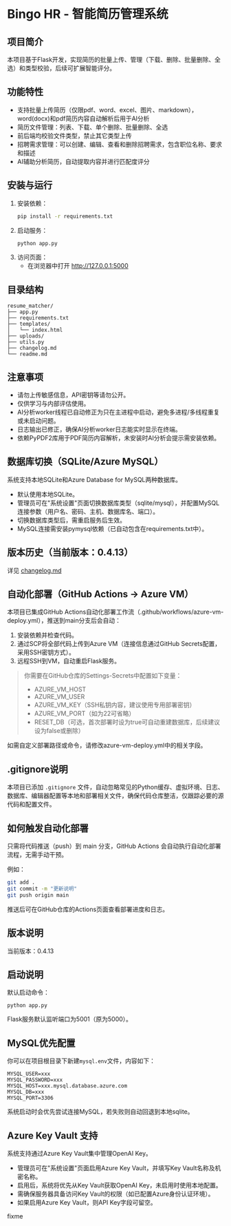 # Bingo HR - 智能简历管理系统

## 项目简介
本项目基于Flask开发，实现简历的批量上传、管理（下载、删除、批量删除、全选）和类型校验，后续可扩展智能评分。

## 功能特性
- 支持批量上传简历（仅限pdf、word、excel、图片、markdown），word(docx)和pdf简历内容自动解析后用于AI分析
- 简历文件管理：列表、下载、单个删除、批量删除、全选
- 前后端均校验文件类型，禁止其它类型上传
- 招聘需求管理：可以创建、编辑、查看和删除招聘需求，包含职位名称、要求和描述
- AI辅助分析简历，自动提取内容并进行匹配度评分

## 安装与运行
1. 安装依赖：
   ```bash
   pip install -r requirements.txt
   ```
2. 启动服务：
   ```bash
   python app.py
   ```
3. 访问页面：
   - 在浏览器中打开 http://127.0.0.1:5000

## 目录结构
```
resume_matcher/
├── app.py
├── requirements.txt
├── templates/
│   └── index.html
├── uploads/
├── utils.py
├── changelog.md
└── readme.md
```

## 注意事项
- 请勿上传敏感信息，API密钥等请勿公开。
- 仅供学习与内部评估使用。
- AI分析worker线程已自动修正为只在主进程中启动，避免多进程/多线程重复或未启动问题。
- 日志输出已修正，确保AI分析worker日志能实时显示在终端。
- 依赖PyPDF2库用于PDF简历内容解析，未安装时AI分析会提示需安装依赖。

## 数据库切换（SQLite/Azure MySQL）

系统支持本地SQLite和Azure Database for MySQL两种数据库。

- 默认使用本地SQLite。
- 管理员可在"系统设置"页面切换数据库类型（sqlite/mysql），并配置MySQL连接参数（用户名、密码、主机、数据库名、端口）。
- 切换数据库类型后，需重启服务后生效。
- MySQL连接需安装pymysql依赖（已自动包含在requirements.txt中）。

## 版本历史（当前版本：0.4.13）
详见 [changelog.md](./changelog.md)

## 自动化部署（GitHub Actions -> Azure VM）
本项目已集成GitHub Actions自动化部署工作流（.github/workflows/azure-vm-deploy.yml），推送到main分支后会自动：
1. 安装依赖并检查代码。
2. 通过SCP将全部代码上传到Azure VM（连接信息通过GitHub Secrets配置，采用SSH密钥方式）。
3. 远程SSH到VM，自动重启Flask服务。

> 你需要在GitHub仓库的Settings-Secrets中配置如下变量：
> - AZURE_VM_HOST
> - AZURE_VM_USER
> - AZURE_VM_KEY（SSH私钥内容，建议使用专用部署密钥）
> - AZURE_VM_PORT（如为22可省略）
> - RESET_DB（可选，首次部署时设为true可自动重建数据库，后续建议设为false或删除）

如需自定义部署路径或命令，请修改azure-vm-deploy.yml中的相关字段。

## .gitignore说明
本项目已添加 `.gitignore` 文件，自动忽略常见的Python缓存、虚拟环境、日志、数据库、编辑器配置等本地和部署相关文件，确保代码仓库整洁，仅跟踪必要的源代码和配置文件。

## 如何触发自动化部署
只需将代码推送（push）到 main 分支，GitHub Actions 会自动执行自动化部署流程，无需手动干预。

例如：
```bash
git add .
git commit -m "更新说明"
git push origin main
```
推送后可在GitHub仓库的Actions页面查看部署进度和日志。 

## 版本说明

当前版本：0.4.13

## 启动说明

默认启动命令：

```
python app.py
```

Flask服务默认监听端口为5001（原为5000）。

## MySQL优先配置

你可以在项目根目录下新建`mysql.env`文件，内容如下：

```
MYSQL_USER=xxx
MYSQL_PASSWORD=xxx
MYSQL_HOST=xxx.mysql.database.azure.com
MYSQL_DB=xxx
MYSQL_PORT=3306
```

系统启动时会优先尝试连接MySQL，若失败则自动回退到本地sqlite。

## Azure Key Vault 支持

系统支持通过Azure Key Vault集中管理OpenAI Key。
- 管理员可在"系统设置"页面启用Azure Key Vault，并填写Key Vault名称及机密名称。
- 启用后，系统将优先从Key Vault获取OpenAI Key，未启用时使用本地配置。
- 需确保服务器具备访问Key Vault的权限（如已配置Azure身份认证环境）。
- 如果启用Azure Key Vault，则API Key字段可留空。

fixme